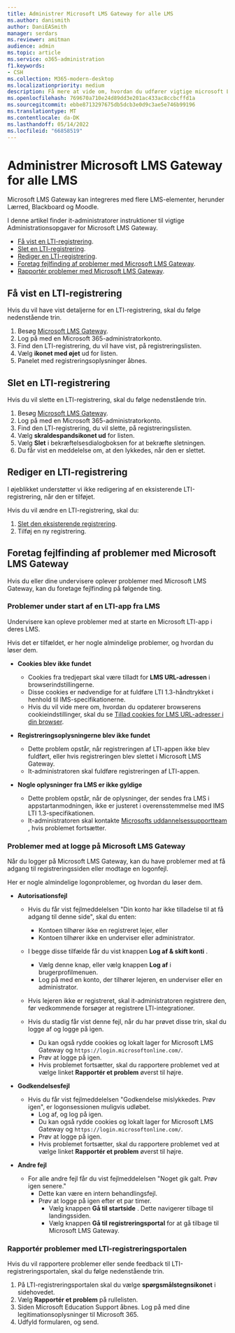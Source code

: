 ```yaml
---
title: Administrer Microsoft LMS Gateway for alle LMS
ms.author: danismith
author: DaniEASmith
manager: serdars
ms.reviewer: amitman
audience: admin
ms.topic: article
ms.service: o365-administration
f1.keywords:
- CSH
ms.collection: M365-modern-desktop
ms.localizationpriority: medium
description: Få mere at vide om, hvordan du udfører vigtige microsoft LMS Gateway-administrationsopgaver, herunder visning, sletning, redigering og fejlfinding.
ms.openlocfilehash: 769670a710e24d89dd3e201ac433ac8ccbcffd1a
ms.sourcegitcommit: ebbe8713297675db5dcb3e0d9c3ae5e746b99196
ms.translationtype: MT
ms.contentlocale: da-DK
ms.lasthandoff: 05/14/2022
ms.locfileid: "66858519"
---
```

# <a name="manage-microsoft-lms-gateway-for-any-lms"></a>Administrer Microsoft LMS Gateway for alle LMS

Microsoft LMS Gateway kan integreres med flere LMS-elementer, herunder Lærred, Blackboard og Moodle.

I denne artikel finder it-administratorer instruktioner til vigtige Administrationsopgaver for Microsoft LMS Gateway.

- [Få vist en LTI-registrering](#view-an-lti-registration).
- [Slet en LTI-registrering](#delete-an-lti-registration).
- [Rediger en LTI-registrering](#edit-an-lti-registration).
- [Foretag fejlfinding af problemer med Microsoft LMS Gateway](#troubleshoot-issues-with-microsoft-lms-gateway).
- [Rapportér problemer med Microsoft LMS Gateway](#report-problems-with-lti-registration-portal).

## <a name="view-an-lti-registration"></a>Få vist en LTI-registrering

Hvis du vil have vist detaljerne for en LTI-registrering, skal du følge nedenstående trin.

1. Besøg [Microsoft LMS Gateway](https://lti.microsoft.com/).
2. Log på med en Microsoft 365-administratorkonto.
3. Find den LTI-registrering, du vil have vist, på registreringslisten.
4. Vælg **ikonet med øjet** ud for listen.
5. Panelet med registreringsoplysninger åbnes.

## <a name="delete-an-lti-registration"></a>Slet en LTI-registrering

Hvis du vil slette en LTI-registrering, skal du følge nedenstående trin.

1. Besøg [Microsoft LMS Gateway](https://lti.microsoft.com/).
2. Log på med en Microsoft 365-administratorkonto.
3. Find den LTI-registrering, du vil slette, på registreringslisten.
4. Vælg **skraldespandsikonet ud** for listen.
5. Vælg **Slet** i bekræftelsesdialogboksen for at bekræfte sletningen.
6. Du får vist en meddelelse om, at den lykkedes, når den er slettet.

## <a name="edit-an-lti-registration"></a>Rediger en LTI-registrering

I øjeblikket understøtter vi ikke redigering af en eksisterende LTI-registrering, når den er tilføjet.

Hvis du vil ændre en LTI-registrering, skal du:

1. [Slet den eksisterende registrering](#delete-an-lti-registration).
2. Tilføj en ny registrering.

## <a name="troubleshoot-issues-with-microsoft-lms-gateway"></a>Foretag fejlfinding af problemer med Microsoft LMS Gateway

Hvis du eller dine undervisere oplever problemer med Microsoft LMS Gateway, kan du foretage fejlfinding på følgende ting.

### <a name="issues-while-launching-an-lti-app-from-the-lms"></a>Problemer under start af en LTI-app fra LMS

Undervisere kan opleve problemer med at starte en Microsoft LTI-app i deres LMS.

Hvis det er tilfældet, er her nogle almindelige problemer, og hvordan du løser dem.

- **Cookies blev ikke fundet**
  - Cookies fra tredjepart skal være tilladt for **LMS URL-adressen** i browserindstillingerne.
  - Disse cookies er nødvendige for at fuldføre LTI 1.3-håndtrykket i henhold til IMS-specifikationerne.
  - Hvis du vil vide mere om, hvordan du opdaterer browserens cookieindstillinger, skal du se [Tillad cookies for LMS URL-adresser i din browser](browser-cookies.md).

- **Registreringsoplysningerne blev ikke fundet**
  - Dette problem opstår, når registreringen af LTI-appen ikke blev fuldført, eller hvis registreringen blev slettet i Microsoft LMS Gateway.
  - It-administratoren skal fuldføre registreringen af LTI-appen.

- **Nogle oplysninger fra LMS er ikke gyldige**
  - Dette problem opstår, når de oplysninger, der sendes fra LMS i appstartanmodningen, ikke er justeret i overensstemmelse med IMS LTI 1.3-specifikationen.
  - It-administratoren skal kontakte [Microsofts uddannelsessupportteam](https://edusupport.microsoft.com/support?product_id=lti_apps&platform_id=web) , hvis problemet fortsætter.

### <a name="issues-with-signing-in-to-the-microsoft-lms-gateway"></a>Problemer med at logge på Microsoft LMS Gateway

Når du logger på Microsoft LMS Gateway, kan du have problemer med at få adgang til registreringssiden eller modtage en logonfejl.

Her er nogle almindelige logonproblemer, og hvordan du løser dem.

- **Autorisationsfejl**
  - Hvis du får vist fejlmeddelelsen "Din konto har ikke tilladelse til at få adgang til denne side", skal du enten:
    - Kontoen tilhører ikke en registreret lejer, eller
    - Kontoen tilhører ikke en underviser eller administrator.

  - I begge disse tilfælde får du vist knappen **Log af & skift konti** .
    - Vælg denne knap, eller vælg knappen **Log af** i brugerprofilmenuen.
    - Log på med en konto, der tilhører lejeren, en underviser eller en administrator.

  - Hvis lejeren ikke er registreret, skal it-administratoren registrere den, før vedkommende forsøger at registrere LTI-integrationer.

  - Hvis du stadig får vist denne fejl, når du har prøvet disse trin, skal du logge af og logge på igen.
    - Du kan også rydde cookies og lokalt lager for Microsoft LMS Gateway og `https://login.microsoftonline.com/`.
    - Prøv at logge på igen.
    - Hvis problemet fortsætter, skal du rapportere problemet ved at vælge linket **Rapportér et problem** øverst til højre.

- **Godkendelsesfejl**
  - Hvis du får vist fejlmeddelelsen "Godkendelse mislykkedes. Prøv igen", er logonsessionen muligvis udløbet.
    - Log af, og log på igen.
    - Du kan også rydde cookies og lokalt lager for Microsoft LMS Gateway og `https://login.microsoftonline.com/`.
    - Prøv at logge på igen.
    - Hvis problemet fortsætter, skal du rapportere problemet ved at vælge linket **Rapportér et problem** øverst til højre.

- **Andre fejl**
  - For alle andre fejl får du vist fejlmeddelelsen "Noget gik galt. Prøv igen senere."
    - Dette kan være en intern behandlingsfejl.
    - Prøv at logge på igen efter et par timer.
      - Vælg knappen **Gå til startside** . Dette navigerer tilbage til landingssiden.
      - Vælg knappen **Gå til registreringsportal** for at gå tilbage til Microsoft LMS Gateway.

### <a name="report-problems-with-lti-registration-portal"></a>Rapportér problemer med LTI-registreringsportalen

Hvis du vil rapportere problemer eller sende feedback til LTI-registreringsportalen, skal du følge nedenstående trin.

1. På LTI-registreringsportalen skal du vælge **spørgsmålstegnsikonet** i sidehovedet.
2. Vælg **Rapportér et problem** på rullelisten.
3. Siden Microsoft Education Support åbnes. Log på med dine legitimationsoplysninger til Microsoft 365.
4. Udfyld formularen, og send.

